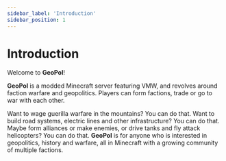 ```yaml
---
sidebar_label: 'Introduction'
sidebar_position: 1
---
```


# Introduction

Welcome to **GeoPol**!

**GeoPol** is a modded Minecraft server featuring VMW, and revolves around faction warfare and geopolitics. Players can form factions, trade or go to war with each other. 

Want to wage guerilla warfare in the mountains? You can do that. Want to build road systems, electric lines and other infrastructure? You can do that. Maybe form alliances or make enemies, or drive tanks and fly attack helicopters? You can do that. **GeoPol** is for anyone who is interested in geopolitics, history and warfare, all in Minecraft with a growing community of multiple factions.